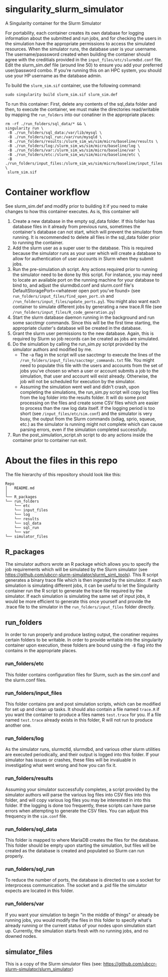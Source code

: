 # singularity_slurm_simulator
A Singularity container for the Slurm Simulator

For portability, each container creates its own database for logging information about the submitted and run jobs, and for checking the users in the simulation have the appropriate permissions to access the simulated resources.  When the simulator runs, the database user is your username.  The username/passsword created when building the container should agree with the creditials provided in the ```input_files/etc/slurmdbd.conf``` file.  Edit the slurm_sim.def file (around line 50) to ensure you add your preferred user/password combo.  If you're running this on an HPC system, you should use your HP username as the database admin.

To build the `slurm_sim.sif` container, use the following command:
```
sudo singularity build slurm_sim.sif slurm_sim.def
```

To run this container: 
First, delete any contents of the sql_data folder and then, to execute the container, we must make the directories read/writable by mapping the `run_folders` into our conatiner in the appropriate places: 
```
rm -rf ./run_folders/sql_data/* && \
singularity run \
 -B ./run_folders/sql_data:/var/lib/mysql \
 -B ./run_folders/sql_run:/var/run/mysqld \
 -B ./run_folders/results:/slurm_sim_ws/sim/micro/baseline/results \
 -B ./run_folders/log:/slurm_sim_ws/sim/micro/baseline/log \
 -B ./run_folders/var:/slurm_sim_ws/sim/micro/baseline/var \
 -B ./run_folders/etc:/slurm_sim_ws/sim/micro/baseline/etc \
 -B ./run_folders/input_files:/slurm_sim_ws/sim/micro/baseline/input_files \
 slurm_sim.sif  
```

# Container workflow
See slurm_sim.def and modify prior to building it if you need to make changes to how this container executes.  As is, this container will 
1. Create a new database in the empty sql_data folder.  If this folder has database files in it already from previous runs, sometimes the container's database can not start, which will prevent the simulator from running.  It is recommended to delete all files in the sql_data folder prior to running the container.
2. Add the slurm user as a super user to the database.  This is required because the simulator runs as your user which will create a database to allow for authentication of user accounts in Slurm when they submit jobs.
3. Run the pre-simulation.sh script.  Any actions required prior to running the simulator need to be done by this script.  For instance, you may need to locate an available port on the running machine for your database to bind to, and adjust the slurmdbd.conf and slurm.conf file's DefaultStoragePort=<whatever open port you've found> (see ```run_folders/input_files/find_open_port.sh``` and ```/run_folders/input_files/update_ports.py```).  You might also want each container to simulate different jobs by generating a new trace.R file (see ```/run_folders/input_files/R_code_generation.py```)
4. Start the slurm database daemon running in the background and run some sacctmgr commands.  Since this will be the first time starting, the appropriate cluster's database will be created in the database.
5. Grant the slurm user permissions to the new database.  Again, this is required by Slurm so job records can be created as jobs are simulated.
6. Do the simulation by calling the run_sim.py script provided by the simulator authors and modified by me.
    - The -a flag in the script will use sacctmgr to execute the lines of the ```/run_folders/input_files/sacctmgr_commands.txt``` file.  You might need to populate this file with the users and accounts from the set of jobs you've chosen so when a user or account submits a job to the simulation, that user and account will exist already.  Otherwise, the job will not be scheduled for execution by the simulator.
    - Assuming the simulation went well and didn't crash, upon completing the simulations, the run_sim.py script will copy log files from the log folder into the results folder.  It will do some post processing on the files and create some CSV files which are easier to process than the raw log data itself.  If the logging period is too short (see ```/input_files/etc/sim.conf```) and the simulator is very busy, the output from the Slurm commands (sdiag, sprio, squeue, etc.) as the simulator is running might not complete which can cause parsing errors, even if the simulation completed successfully.
7. Run the post_simulation_script.sh script to do any actions inside the container prior to container run exit.

# About the files in this repo
The file hierarchy of this repository should look like this:
```
Repo
│   README.md
│   
└── R_packages
└── run_folders
    └── etc
    └── input_files
    └── log
    └── results
    └── sql_data
    └── sql_run
    └── var
└── simulator_files
```
## R\_packages
The simulator authors wrote an R package which allows you to specify the job requirements which will be simulated by the Slurm simulator (see https://github.com/ubccr-slurm-simulator/slurm\_sim\_tools).  This R script generates a binary trace file which is then ingested by the simulator.  If each simulation is simulating different jobs, it can be useful to let the Singularity container run the R script to generate the trace file required by the simulator.  If each simulation is simulating the same set of input jobs, it would be more efficient to generate this once yourself and provide the .trace file to the simulator in the `run_folders/input_files` folder directly.

## run\_folders
In order to run properly and produce lasting output, the conatiner requires certain folders to be writable. In order to provide writable into the singularity container upon execution, these folders are bound using the `-B` flag into the contains in the appropriate places.

###  run\_folders/etc
This folder contains configuration files for Slurm, such as the sim.conf and the slurm.conf files.

### run\_folders/input\_files
This folder contains pre and post simulation scripts, which can be modified for set up and clean up tasks.  It should also contain a file named `trace.R` if you want the container to produce a files names `test.trace` for you.  If a file named `test.trace` already exists in this folder, R will not run to produce another one.

### run\_folders/log
As the simulator runs, slurmctld, slurmdbd, and various other slurm utilities are executed periodically, and their output is logged into this folder.  If your simulator has issues or crashes, these files will be invaluable in investigating what went wrong and how you can fix it.

### run\_folders/results
Assuming your simulator successfully completes, a script provided by the simulator authors will parse the various log files into CSV files into this folder, and will copy various log files you may be interested in into this folder.  If the logging is done too frequently, these scripts can have parse errors when attempting to generate the CSV files.  You can adjust this frequency in the `sim.conf` file.

### run\_folders/sql\_data
This folder is mapped to where MariaDB creates the files for the database.  This folder should be empty upon starting the simulation, but files will be created as the database is created and populated so Slurm can run properly.

### run\_folders/sql\_run
To reduce the number of ports, the database is directed to use a socket for interprocess communication.  The socket and a .pid file the simulator expects are located in this folder.

### run\_folders/var
If you want your simulation to begin "in the middle of things" or already be running jobs, you would modify the files in this folder to specify what's already running or the current status of your nodes upon simulation start up.  Currently, the simulation starts fresh with no running jobs, and no downed nodes.

## simulator\_files
This is a copy of the Slurm simulator files (see: https://github.com/ubccr-slurm-simulator/slurm_simulator)
